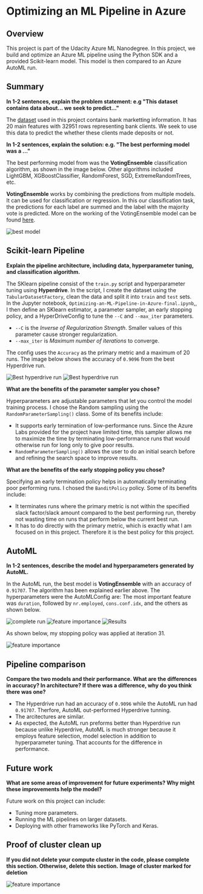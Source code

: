 # Optimizing an ML Pipeline in Azure

## Overview
This project is part of the Udacity Azure ML Nanodegree.
In this project, we build and optimize an Azure ML pipeline using the Python SDK and a provided Scikit-learn model.
This model is then compared to an Azure AutoML run.

## Summary
**In 1-2 sentences, explain the problem statement: e.g "This dataset contains data about... we seek to predict..."**

The [dataset](https://automlsamplenotebookdata.blob.core.windows.net/automl-sample-notebook-data/bankmarketing_train.csv) used in this project contains bank marketting information. It has 20 main features with 32951 rows representing bank clients. We seek to use this data to predict the whether these clients made deposits or not.

**In 1-2 sentences, explain the solution: e.g. "The best performing model was a ..."**

The best performing model from was the __VotingEnsemble__ classification algorithm, as shown in the image below. Other algorithms included LightGBM, XGBoostClassifier, RandomForest, SGD, ExtremeRandomTrees, etc.

__VotingEnsemble__ works by combining the predictions from multiple models. It can be used for classification or regression. In this our classification task, the predictions for each label are summed and the label with the majority vote is predicted. More on the working of the VotingEnsemble model can be found [here](https://machinelearningmastery.com/voting-ensembles-with-python/).

![best model](./AutoML-Results-images/auto_res4.png)


## Scikit-learn Pipeline
**Explain the pipeline architecture, including data, hyperparameter tuning, and classification algorithm.**

The SKlearn pipeline consist of the `train.py` script and hyperparameter tuning using __Hyperdrive__. In the script, I create the dataset using the `TabularDatasetFactory`, clean the data and split it into `train` and `test` sets. In the Jupyter notebook, `Optimizing-an-ML-Pipeline-in-Azure-final.ipynb`,, I then define an SKlearn estimator, a parameter sampler, an early stopping policy, and a HyperDriveConfig to tune the `--C` and `--max_iter` parameters.
- `--C` is the _Inverse of Regularization Strength_. Smaller values of this parameter cause stronger regularization.
- `--max_iter` is _Maximum number of iterations_ to converge. 

The config uses the `Accuracy` as the primary metric and a maximum of 20 runs. The image below shows the accuracy of `0.9096` from the best Hyperdrive run.

![Best hyperdrive run](./Hyperdrive-Results-images/hd_best_run_graph.png)
![Best hyperdrive run](./Hyperdrive-Results-images/hd_best_run_graph2.png)

**What are the benefits of the parameter sampler you chose?**

Hyperparameters are adjustable parameters that let you control the model training process.
I chose the Random sampling using the `RandomParameterSampling()` class. Some of its benefits include:
- It supports early termination of low-performance runs. Since the Azure Labs provided for the project have limited time, this sampler allows me to maximize the time by terminating low-performance runs that would otherwise run for long only to give poor results.
- `RandomParameterSampling()` allows the user to do an initial search before and refining the search space to improve results.

**What are the benefits of the early stopping policy you chose?**

Specifying an early termination policy helps in automatically terminating poor performing runs. I chosed the `BanditPolicy` policy. Some of its benefits include:
- It terminates runs where the primary metric is not within the specified slack factor/slack amount compared to the best performing run, thereby not wasting time on runs that perform below the current best run.
- It has to do directly with the primary metric, which is exactly what I am focused on in this project. Therefore it is the best policy for this project.

## AutoML
**In 1-2 sentences, describe the model and hyperparameters generated by AutoML.**

In the AutoML run, the best model is __VotingEnsemble__ with an accuracy of `0.91707`. The algorithm has been explained earlier above. The hyperparameters were the AutoMLConfig are:
The most important feature was `duration`, followed by `nr.employed`, `cons.conf.idx`, and the others  as shown below.

![complete run](./AutoML-Results-images/automl_complete.png)
![feature importance](./AutoML-Results-images/auto_res7.png) 
![Results](./AutoML-Results-images/auto_res8.png)

As shown below, my stopping policy was applied at iteration 31.

![feature importance](./AutoML-Results-images/auto_res2.png)
## Pipeline comparison
**Compare the two models and their performance. What are the differences in accuracy? In architecture? If there was a difference, why do you think there was one?**

- The Hyperdrive run had an accuracy of `0.9096` while the AutoML run had `0.91707`. Therfore, AutoML out-performed Hyperdrive tunning.
- The arcitectures are similar.
- As expected, the AutoML run preforms better than Hyperdrive run because unlike Hyperdrive, AutoML is much stronger because it employs feature selection, model selection in addition to hyperparameter tuning. That accounts for the difference in performance.

## Future work
**What are some areas of improvement for future experiments? Why might these improvements help the model?**

Future work on this project can include:
- Tuning more parameters.
- Running the ML pipelines on larger datasets.
- Deploying with other frameworks like PyTorch and Keras.

## Proof of cluster clean up
**If you did not delete your compute cluster in the code, please complete this section. Otherwise, delete this section.**
**Image of cluster marked for deletion**

![feature importance](./AutoML-Results-images/proof_of_cluster_cleanup.png)